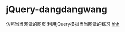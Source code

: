 # jQuery-dangdangwang
仿照当当网做的网页
利用jQuery模拟当当网做的练习
<a href="http://htmlpreview.github.io/?https://chenjuanmemeda.github.io/jQuery-dangdangwang/index.html">hhh</a>
